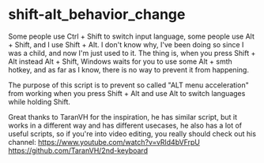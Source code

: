 # shift-alt_behavior_change

Some people use Ctrl + Shift to switch input language, some people use Alt + Shift, and I use Shift + Alt. I don't know why, I've been doing so since I was a child, and now I'm just used to it. The thing is, when you press Shift + Alt instead Alt + Shift, Windows waits for you to use some Alt + smth hotkey, and as far as I know, there is no way to prevent it from happening.

The purpose of this script is to prevent so called "ALT menu acceleration" from working when you press Shift + Alt and use Alt to switch languages while holding Shift.

Great thanks to TaranVH for the inspiration, he has similar script, but it works in a different way and has different usecases, he also has a lot of useful scripts, so if you're into video editing, you really should check out his channel:
https://www.youtube.com/watch?v=vRld4bVFrpU
https://github.com/TaranVH/2nd-keyboard
